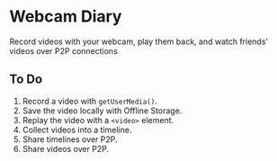 Webcam Diary
============

Record videos with your webcam, play them back, and watch friends' videos over P2P connections

To Do
-----

1. Record a video with `getUserMedia()`.
2. Save the video locally with Offline Storage.
3. Replay the video with a `<video>` element.
4. Collect videos into a timeline.
5. Share timelines over P2P.
6. Share videos over P2P.
